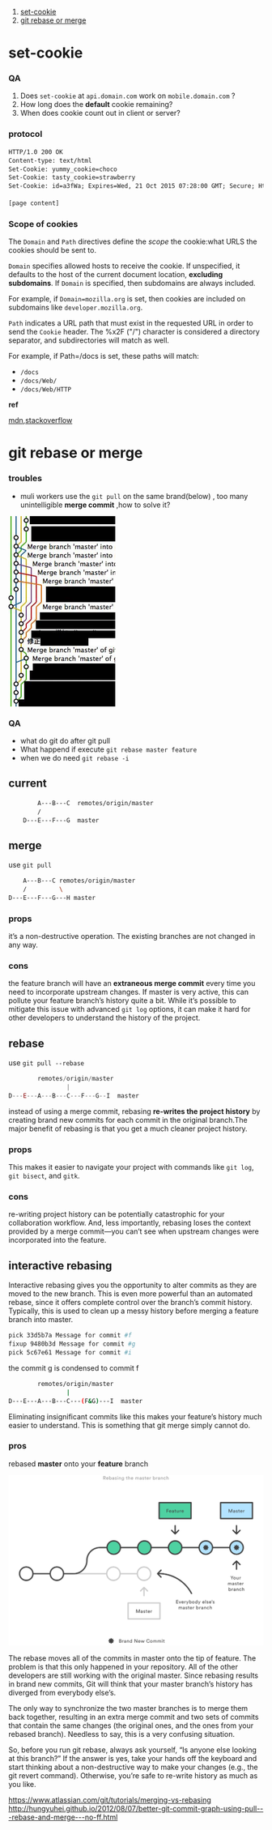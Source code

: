 1. <a href="#set-cookie"> set-cookie</a>
2. <a href="#git-merge">git rebase or merge</a>





<a id="set-cookie"></a>
# set-cookie

### QA
1. Does `set-cookie`  at  `api.domain.com`  work on `mobile.domain.com` ?
2. How long does the **default** cookie remaining?
3. When does cookie count out in client or server?

### protocol

```html
HTTP/1.0 200 OK
Content-type: text/html
Set-Cookie: yummy_cookie=choco
Set-Cookie: tasty_cookie=strawberry
Set-Cookie: id=a3fWa; Expires=Wed, 21 Oct 2015 07:28:00 GMT; Secure; HttpOnly

[page content]
```

### Scope of cookies

The `Domain` and `Path` directives define the *scope* the cookie:what URLS the cookies should be sent to.

`Domain` specifies allowed hosts to receive the cookie. If unspecified, it defaults to the host of the current document location, **excluding subdomains**. If `Domain` is specified, then subdomains are always included.

For example, if `Domain=mozilla.org` is set, then cookies are included on subdomains like `developer.mozilla.org`.

`Path` indicates a URL path that must exist in the requested URL in order to send the `Cookie` header. The %x2F ("/") character is considered a directory separator, and subdirectories will match as well.

For example, if Path=/docs is set, these paths will match:

+ `/docs`
+ `/docs/Web/`
+ `/docs/Web/HTTP`

**ref**

[mdn](https://developer.mozilla.org/en-US/docs/Web/HTTP/Cookies),[stackoverflow](https://stackoverflow.com/questions/1062963/how-do-browser-cookie-domains-work)



<a id='git-merge'></a>
# git rebase or merge



### troubles
+ muli workers use the `git pull` on the same brand(below) , too many  unintelligible **merge commit** ,how to solve it?

<img src="../images/git-pull.jpg" style="vertical-align:top">


### QA
+ what do git do after git pull
+ What happend if execute `git rebase master feature` 
+ when we do need `git rebase -i`


## current
```bash
        A---B---C  remotes/origin/master
        /
    D---E---F---G  master
```

## merge 


use `git pull`
```bash
    A---B---C remotes/origin/master
    /         \
D---E---F---G---H master
```

### props
 it’s a non-destructive operation. The existing branches are not changed in any way.

### cons 
the feature branch will have an **extraneous merge commit** every time you need to incorporate upstream changes. If master is very active, this can pollute your feature branch’s history quite a bit. While it’s possible to mitigate this issue with advanced `git log` options, it can make it hard for other developers to understand the history of the project.


## rebase
use `git pull --rebase`
```js
        remotes/origin/master
                |
D---E---A---B---C---F---G--I  master
```
instead of using a merge commit, rebasing **re-writes the project history** by creating brand new commits for each commit in the original branch.The major benefit of rebasing is that you get a much cleaner project history.


### props
This makes it easier to navigate your project with commands like `git log`, `git bisect`, and `gitk`.

### cons
re-writing project history can be potentially catastrophic for your collaboration workflow. And, less importantly, rebasing loses the context provided by a merge commit—you can’t see when upstream changes were incorporated into the feature.

## interactive rebasing

Interactive rebasing gives you the opportunity to alter commits as they are moved to the new branch. This is even more powerful than an automated rebase, since it offers complete control over the branch’s commit history. Typically, this is used to clean up a messy history before merging a feature branch into master.
```bash
pick 33d5b7a Message for commit #f
fixup 9480b3d Message for commit #g
pick 5c67e61 Message for commit #i
```
the commit g is condensed  to commit f
```bash
        remotes/origin/master
                |
D---E---A---B---C---(F&G)---I  master
```

Eliminating insignificant commits like this makes your feature’s history much easier to understand. This is something that git merge simply cannot do.


### pros
rebased **master** onto your **feature** branch


<img src="../images/05.svg"/>

The rebase moves all of the commits in master onto the tip of feature. The problem is that this only happened in your repository. All of the other developers are still working with the original master. Since rebasing results in brand new commits, Git will think that your master branch’s history has diverged from everybody else’s.

The only way to synchronize the two master branches is to merge them back together, resulting in an extra merge commit and two sets of commits that contain the same changes (the original ones, and the ones from your rebased branch). Needless to say, this is a very confusing situation.

So, before you run git rebase, always ask yourself, “Is anyone else looking at this branch?” If the answer is yes, take your hands off the keyboard and start thinking about a non-destructive way to make your changes (e.g., the git revert command). Otherwise, you’re safe to re-write history as much as you like.


<a href="https://www.atlassian.com/git/tutorials/merging-vs-rebasing">https://www.atlassian.com/git/tutorials/merging-vs-rebasing</a>
<a href="http://hungyuhei.github.io/2012/08/07/better-git-commit-graph-using-pull---rebase-and-merge---no-ff.html">http://hungyuhei.github.io/2012/08/07/better-git-commit-graph-using-pull---rebase-and-merge---no-ff.html</a>